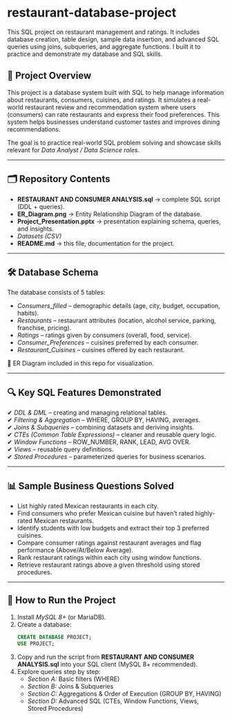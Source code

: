 # restaurant-database-project
This SQL project on restaurant management and ratings. It includes database creation, table design, sample data insertion, and advanced SQL queries using joins, subqueries, and aggregate functions. I built it to practice and demonstrate my database and SQL skills.

## 📌 Project Overview
This project is a database system built with SQL to help manage information about restaurants, consumers, cuisines, and ratings. It simulates a real-world restaurant review and recommendation system where users (consumers) can rate restaurants and express their food preferences. This system helps businesses understand customer tastes and improves dining recommendations. 

The goal is to practice real-world SQL problem solving and showcase skills relevant for *Data Analyst / Data Science roles*.

---

## 🗂 Repository Contents
- **RESTAURANT AND CONSUMER ANALYSIS.sql** → complete SQL script (DDL + queries).  
- **ER_Diagram.png** → Entity Relationship Diagram of the database.  
- **Project_Presentation.pptx** → presentation explaining schema, queries, and insights.  
- *Datasets (CSV)*  
- **README.md** → this file, documentation for the project.  

---

## 🛠 Database Schema
The database consists of 5 tables:

- *Consumers_filled* – demographic details (age, city, budget, occupation, habits).  
- *Restaurants* – restaurant attributes (location, alcohol service, parking, franchise, pricing).  
- *Ratings* – ratings given by consumers (overall, food, service).  
- *Consumer_Preferences* – cuisines preferred by each consumer.  
- *Restaurant_Cuisines* – cuisines offered by each restaurant.  

📌 ER Diagram included in this repo for visualization.  

---

## 🔍 Key SQL Features Demonstrated
✔ *DDL & DML* – creating and managing relational tables.  
✔ *Filtering & Aggregation* – WHERE, GROUP BY, HAVING, averages.  
✔ *Joins & Subqueries* – combining datasets and deriving insights.  
✔ *CTEs (Common Table Expressions)* – cleaner and reusable query logic.  
✔ *Window Functions* – ROW_NUMBER, RANK, LEAD, AVG OVER.  
✔ *Views* – reusable query definitions.  
✔ *Stored Procedures* – parameterized queries for business scenarios.  

---

## 📊 Sample Business Questions Solved
- List highly rated Mexican restaurants in each city.  
- Find consumers who prefer Mexican cuisine but haven’t rated highly-rated Mexican restaurants.  
- Identify students with low budgets and extract their top 3 preferred cuisines.  
- Compare consumer ratings against restaurant averages and flag performance (Above/At/Below Average).  
- Rank restaurant ratings within each city using window functions.  
- Retrieve restaurant ratings above a given threshold using stored procedures.  

---

## 🚀 How to Run the Project
1. Install *MySQL 8+* (or MariaDB).  
2. Create a database:  
   ```sql
   CREATE DATABASE PROJECT;
   USE PROJECT;
3. Copy and run the script from **RESTAURANT AND CONSUMER ANALYSIS.sql** into your SQL client (MySQL 8+ recommended).
4. Explore queries step by step:
   - *Section A:* Basic filters (WHERE)
   - *Section B:* Joins & Subqueries
   - *Section C:* Aggregations & Order of Execution (GROUP BY, HAVING)
   - *Section D:* Advanced SQL (CTEs, Window Functions, Views, Stored Procedures)
